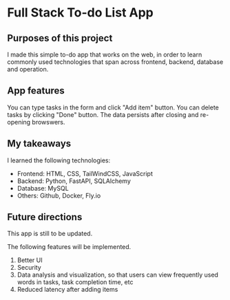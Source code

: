 
# Full Stack To-do List App

## Purposes of this project
I made this simple to-do app that works on the web, in order to learn commonly used technologies that span across frontend, backend, database and operation.

## App features
You can type tasks in the form and click "Add item" button.
You can delete tasks by clicking "Done" button.
The data persists after closing and re-opening browswers.

## My takeaways
I learned the following technologies:

- Frontend: HTML, CSS, TailWindCSS, JavaScript
- Backend: Python, FastAPI, SQLAlchemy
- Database: MySQL
- Others: Github, Docker, Fly.io

## Future directions

This app is still to be updated.

The following features will be implemented.
1. Better UI
2. Security
3. Data analysis and visualization, so that users can view frequently used words in tasks, task completion time, etc
4. Reduced latency after adding items